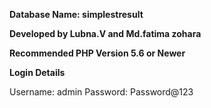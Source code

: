 
**Database Name: simplestresult**

**Developed by Lubna.V and Md.fatima zohara**

**Recommended PHP Version 5.6 or Newer**


**Login Details**

Username: admin
Password: Password@123


